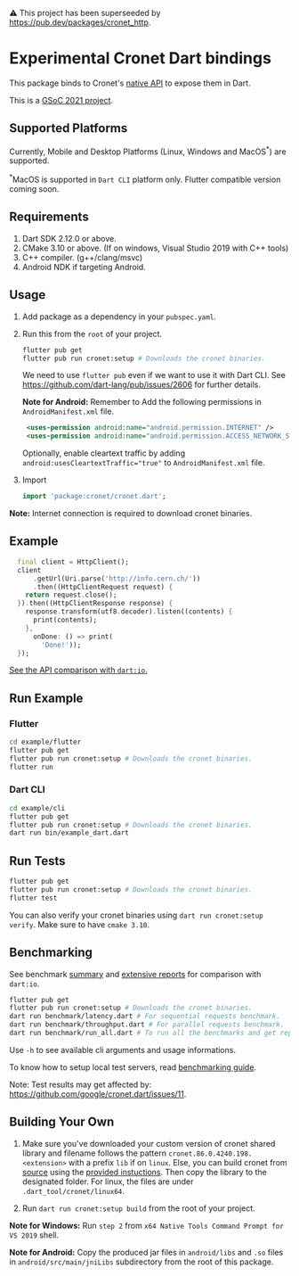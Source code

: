 ⚠️ This project has been superseeded by https://pub.dev/packages/cronet_http.

# Experimental Cronet Dart bindings

This package binds to Cronet's [native API](https://chromium.googlesource.com/chromium/src/+/master/components/cronet/native/test_instructions.md) to expose them in Dart.

This is a [GSoC 2021 project](https://summerofcode.withgoogle.com/projects/#4757095741652992).

## Supported Platforms

Currently, Mobile and Desktop Platforms (Linux, Windows and MacOS<sup>\*</sup>) are supported.

<sup>\*</sup>MacOS is supported in `Dart CLI` platform only. Flutter compatible version coming soon.

## Requirements

1. Dart SDK 2.12.0 or above.
2. CMake 3.10 or above. (If on windows, Visual Studio 2019 with C++ tools)
3. C++ compiler. (g++/clang/msvc)
4. Android NDK if targeting Android.

## Usage

1. Add package as a dependency in your `pubspec.yaml`.

2. Run this from the `root` of your project.

   ```bash
   flutter pub get
   flutter pub run cronet:setup # Downloads the cronet binaries.
   ```

   We need to use `flutter pub` even if we want to use it with Dart CLI. See <https://github.com/dart-lang/pub/issues/2606> for further details.

   **Note for Android:** Remember to Add the following permissions in `AndroidManifest.xml` file.

   ```xml
    <uses-permission android:name="android.permission.INTERNET" />
    <uses-permission android:name="android.permission.ACCESS_NETWORK_STATE" />
   ```

   Optionally, enable cleartext traffic by adding `android:usesCleartextTraffic="true"` to `AndroidManifest.xml` file.

3. Import

   ```dart
   import 'package:cronet/cronet.dart';
   ```

**Note:** Internet connection is required to download cronet binaries.

## Example

```dart
  final client = HttpClient();
  client
      .getUrl(Uri.parse('http://info.cern.ch/'))
      .then((HttpClientRequest request) {
    return request.close();
  }).then((HttpClientResponse response) {
    response.transform(utf8.decoder).listen((contents) {
      print(contents);
    },
      onDone: () => print(
        'Done!'));
  });
```

[See the API comparison with `dart:io`.](dart_io_comparison.md)

## Run Example

### Flutter

```bash
cd example/flutter
flutter pub get
flutter pub run cronet:setup # Downloads the cronet binaries.
flutter run
```

### Dart CLI

```bash
cd example/cli
flutter pub get
flutter pub run cronet:setup # Downloads the cronet binaries.
dart run bin/example_dart.dart
```

## Run Tests

```bash
flutter pub get
flutter pub run cronet:setup # Downloads the cronet binaries.
flutter test
```

You can also verify your cronet binaries using `dart run cronet:setup verify`.
Make sure to have `cmake 3.10`.

## Benchmarking

See benchmark [summary](dart_io_comparison.md#performance-comparison) and [extensive reports](https://github.com/google/cronet.dart/issues/3) for comparison with `dart:io`.

```bash
flutter pub get
flutter pub run cronet:setup # Downloads the cronet binaries.
dart run benchmark/latency.dart # For sequential requests benchmark.
dart run benchmark/throughput.dart # For parallel requests benchmark.
dart run benchmark/run_all.dart # To run all the benchmarks and get reports.
```

Use `-h` to see available cli arguments and usage informations.

To know how to setup local test servers, read [benchmarking guide](benchmark/benchmarking.md).

Note: Test results may get affected by: <https://github.com/google/cronet.dart/issues/11>.

## Building Your Own

1. Make sure you've downloaded your custom version of cronet shared library and filename follows the pattern `cronet.86.0.4240.198.<extension>` with a prefix `lib` if on `linux`. Else, you can build cronet from [source](https://www.chromium.org/developers/how-tos/get-the-code) using the [provided instuctions](https://chromium.googlesource.com/chromium/src/+/master/components/cronet/build_instructions.md). Then copy the library to the designated folder. For linux, the files are under `.dart_tool/cronet/linux64`.

2. Run `dart run cronet:setup build` from the root of your project.

**Note for Windows:** Run `step 2` from `x64 Native Tools Command Prompt for VS 2019` shell.

**Note for Android:** Copy the produced jar files in `android/libs` and `.so` files in `android/src/main/jniLibs` subdirectory from the root of this package.
